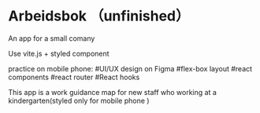 # Arbeidsbok （unfinished）
An app for a small comany 

Use vite.js + styled component

practice on mobile phone:  #UI/UX design on Figma   #flex-box layout #react components #react router #React hooks

This app is a work guidance map for new staff who working at a kindergarten(styled only for mobile phone ) 


